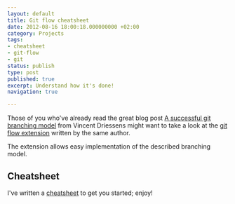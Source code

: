```yaml
---
layout: default
title: Git flow cheatsheet
date: 2012-08-16 18:00:18.000000000 +02:00
category: Projects
tags:
- cheatsheet
- git-flow
- git
status: publish
type: post
published: true
excerpt: Understand how it's done!
navigation: true

---
```


Those of you who've already read the great blog post [A successful git branching model](https://nvie.com/posts/a-successful-git-branching-model/) from Vincent Driessens might want to take a look at the [git flow extension](https://github.com/nvie/gitflow/) written by the same author.


The extension allows easy implementation of the described branching model.

## Cheatsheet

I've written a [cheatsheet](https://danielkummer.github.com/git-flow-cheatsheet/) to get you started; enjoy!
